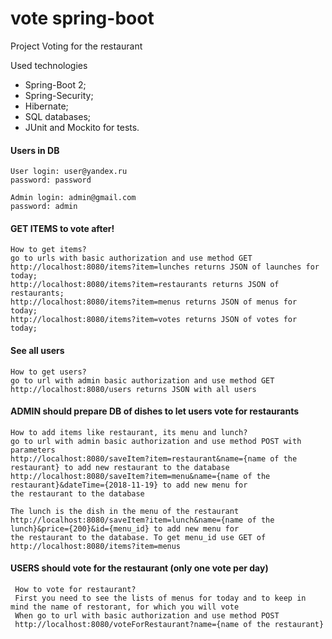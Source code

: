 # vote spring-boot
Project Voting for the restaurant

Used technologies
* Spring-Boot 2;
* Spring-Security;
* Hibernate;
* SQL databases;
* JUnit and Mockito for tests. 

#### Users in DB

    User login: user@yandex.ru
    password: password
    
    Admin login: admin@gmail.com
    password: admin

#### GET ITEMS to vote after!


    How to get items?
    go to urls with basic authorization and use method GET
    http://localhost:8080/items?item=lunches returns JSON of launches for today;
    http://localhost:8080/items?item=restaurants returns JSON of restaurants;
    http://localhost:8080/items?item=menus returns JSON of menus for today;
    http://localhost:8080/items?item=votes returns JSON of votes for today;


#### See all users

    
    How to get users?
    go to url with admin basic authorization and use method GET
    http://localhost:8080/users returns JSON with all users
    

#### ADMIN should prepare DB of dishes to let users vote for restaurants

    How to add items like restaurant, its menu and lunch?
    go to url with admin basic authorization and use method POST with parameters
    http://localhost:8080/saveItem?item=restaurant&name={name of the restaurant} to add new restaurant to the database
    http://localhost:8080/saveItem?item=menu&name={name of the restaurant}&dateTime={2018-11-19} to add new menu for
    the restaurant to the database

    The lunch is the dish in the menu of the restaurant
    http://localhost:8080/saveItem?item=lunch&name={name of the lunch}&price={200}&id={menu_id} to add new menu for
    the restaurant to the database. To get menu_id use GET of http://localhost:8080/items?item=menus
     
#### USERS should vote for the restaurant (only one vote per day)
     
     How to vote for restaurant?
     First you need to see the lists of menus for today and to keep in mind the name of restorant, for which you will vote
     When go to url with basic authorization and use method POST
     http://localhost:8080/voteForRestaurant?name={name of the restaurant}
     

